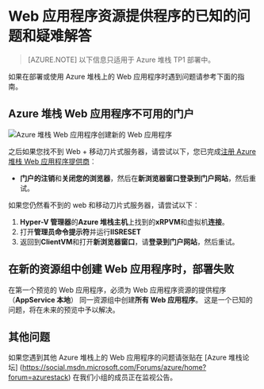 <properties
    pageTitle="Web 应用程序在 Azure 堆栈-已知的问题和疑难解答 |Microsoft Azure"
    description="部署在 Azure 堆栈中的 Web 应用程序的详细的指导"
    services="azure-stack"
    documentationCenter=""
    authors="apwestgarth"
    manager="stefsch"
    editor=""/>

<tags
    ms.service="azure-stack"
    ms.workload="app-service"
    ms.tgt_pltfrm="na"
    ms.devlang="na"
    ms.topic="article"
    ms.date="09/26/2016"
    ms.author="anwestg"/>
    
# <a name="web-apps-resource-provider---known-issues-and-troubleshooting"></a>Web 应用程序资源提供程序的已知的问题和疑难解答

> [AZURE.NOTE] 以下信息只适用于 Azure 堆栈 TP1 部署中。

如果在部署或使用 Azure 堆栈上的 Web 应用程序时遇到问题请参考下面的指南。

## <a name="azure-stack-web-apps-not-available-in-the-portal"></a>Azure 堆栈 Web 应用程序不可用的门户

![Azure 堆栈 Web 应用程序创建新的 Web 应用程序][1]

之后如果您找不到 Web + 移动刀片式服务器，请尝试以下，您已完成[注册 Azure 堆栈 Web 应用程序提供商](azure-stack-webapps-deploy.md#register-the-newly-deployed-azure-stack-web-apps-provider-with-arm)︰
* **门户的注销**和**关闭您的浏览器**，然后在**新浏览器窗口登录到门户网站**，然后重试。

如果您仍然看不到的 web 和移动刀片式服务器，请尝试以下︰

1.  **Hyper-V 管理器**的**Azure 堆栈主机**上找到的**xRPVM**和虚拟机**连接**。
2.  打开**管理员命令提示符**并运行**IISRESET**
3.  返回到**ClientVM**和打开**新浏览器窗口**，请**登录到门户网站**，然后重试。

## <a name="deployment-fails-when-creating-a-web-app-in-a-new-resource-group"></a>在新的资源组中创建 Web 应用程序时，部署失败

在第一个预览的 Web 应用程序，必须为 Web 应用程序资源的提供程序 （**AppService 本地**） 同一资源组中创建**所有 Web 应用程序**。  这是一个已知的问题，将在未来的预览中予以解决。

## <a name="other-issues"></a>其他问题

如果您遇到其他 Azure 堆栈上的 Web 应用程序的问题请张贴在 [Azure 堆栈论坛] (https://social.msdn.microsoft.com/Forums/azure/home?forum=azurestack) 在我们小组的成员正在监视公告。


<!--Image references-->
[1]: ./media/azure-stack-webapps-troubleshoot-known-issues/NewWebandMobile.png



<!--Links-->
[Azure_Stack_App_Service_preview_installer]: http://go.microsoft.com/fwlink/?LinkID=717531
[WebAppsDeployment]: http://go.microsoft.com/fwlink/?LinkId=723982
[AppServiceHelperScripts]: http://go.microsoft.com/fwlink/?LinkId=733525
